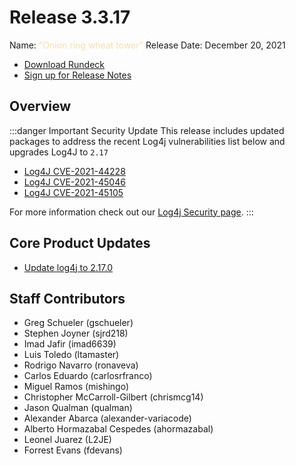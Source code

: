 # Release 3.3.17

Name: <span style="color: wheat"><span class="glyphicon glyphicon-tower"></span> "Onion ring wheat tower"</span>
Release Date: December 20, 2021

- [Download Rundeck](https://download.rundeck.com/)
- [Sign up for Release Notes](https://www.rundeck.com/release-notes-signup)

## Overview

:::danger Important Security Update
 This release includes updated packages to address the recent Log4j vulnerabilities list below and upgrades Log4J to `2.17`

 * [Log4J CVE-2021-44228](https://cve.mitre.org/cgi-bin/cvename.cgi?name=CVE-2021-44228)
 * [Log4J CVE-2021-45046](https://cve.mitre.org/cgi-bin/cvename.cgi?name=CVE-2021-45046)  
 * [Log4J CVE-2021-45105](https://cve.mitre.org/cgi-bin/cvename.cgi?name=CVE-2021-45105)  

 For more information check out our [Log4j Security page](/history/cves/).
:::

## Core Product Updates

* [Update log4j to 2.17.0](https://github.com/rundeck/rundeck/pull/7445)


## Staff Contributors

* Greg Schueler (gschueler)
* Stephen Joyner (sjrd218)
* Imad Jafir (imad6639)
* Luis Toledo (ltamaster)
* Rodrigo Navarro (ronaveva)
* Carlos Eduardo (carlosrfranco)
* Miguel Ramos (mishingo)
* Christopher McCarroll-Gilbert (chrismcg14)
* Jason Qualman (qualman)
* Alexander Abarca (alexander-variacode)
* Alberto Hormazabal Cespedes (ahormazabal)
* Leonel Juarez (L2JE)
* Forrest Evans (fdevans)
